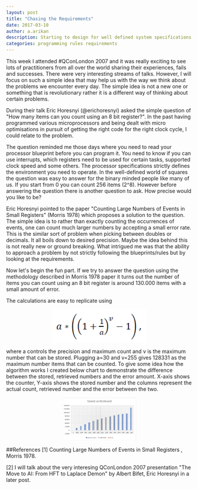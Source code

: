 ```yaml
---
layout: post
title: "Chasing the Requirements"
date: 2017-03-10
author: a.arikan
description: Starting to design for well defined system specifications or well discovered requirements.
categories: programming rules requirements
---
```


This week I attended #QConLondon 2007 and it was really exciting to see lots of practitioners from all over the world sharing their experiences, fails and successes. There were very interesting streams of talks. However, I will focus on such a simple idea that may help us with the way we think about the problems we encounter every day.  The simple idea is not a new one or something that is revolutionary rather it is a different way of thinking about certain problems.

During their talk Eric Horesnyi (@erichoresnyi) asked the simple question of "How many items can you count using an 8 bit register?". In the past having programmed various microprocessors and being dealt with micro optimisations in pursuit of getting the right code for the right clock cycle, I could relate to the problem. 

The question reminded me those days where you need to read your processor blueprint before you can program it. You need to know if you can use interrupts, which registers need to be used for certain tasks, supported clock speed and some others. The processor specifications strictly defines the environment you need to operate. In the well-defined world of squares the question was easy to answer for the binary minded people like many of us. If you start from 0 you can count 256 items (2^8). However before answering the question there is another question to ask. How precise would you like to be? 

Eric Horesnyi pointed to the paper "Counting Large Numbers of Events in Small Registers" (Morris 1978) which proposes a solution to the question. The simple idea is to rather than exactly counting the occurrences of events, one can count much larger numbers by accepting a small error rate. This is the similar sort of problem when picking between doubles or decimals. It all boils down to desired precision. Maybe the idea behind this is not really new or ground breaking. What intrigued me was that the ability to approach a problem by not strictly following the blueprints/rules but by looking at the requirements.

Now let's begin the fun part. If we try to answer the question using the methodology described in Morris 1978 paper it turns out the number of items you can count using an 8 bit register is around 130.000 items with a small amount of error. 

The calculations are easy to replicate using

<!--Insert Equation, -->

<img src="/assets/images/post-images/counting-equation.png" alt="Counting Equation" 
style="width: 50%; max-width: 350px;display: block;margin: 0 auto" />

where a controls the precision and maximum count and v is the maximum number that can be stored. Plugging a=30 and 
v=255 gives 128331 as the maximum number items that can be counted. To give some idea how the algorithm works I created below chart to demonstrate the difference between the stored, retrieved numbers and the error amount. X-axis shows the counter, Y-axis shows the stored number and the columns represent the actual count, retrieved number and the error between the two.

<!--Insert Chart-->
<img src="/assets/images/post-images/counting-chart.png" alt="Stored vs Retrieved" 
style="width: 40%; max-width: 350px; display: block; margin: 0 auto" />

##References
[1] Counting Large Numbers of Events in Small Registers , Morris 1978. 

[2] I will talk about the very interesing QConLondon 2007 presentation "The Move to AI: From HFT to Laplace Demon" by Albert Bifet, Eric Horesnyi in a later post.
 
